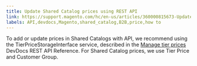 ```yaml
---
title: Update Shared Catalog prices using REST API
link: https://support.magento.com/hc/en-us/articles/360000815673-Update-Shared-Catalog-prices-using-REST-API
labels: API,devdocs,Magento,shared_catalog,B2B,price,how to
---
```


To add or update prices in Shared Catalogs with API, we recommend using the TierPriceStorageInterface service, described in the [Manage tier prices](http://devdocs.magento.com/guides/v2.2/rest/modules/catalog-pricing.html#manage-tier-prices) DevDocs REST API Reference. For Shared Catalog prices, we use Tier Price and Customer Group.

   

